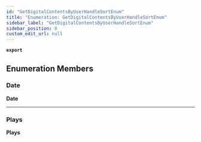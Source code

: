```yaml
---
id: "GetDigitalContentsByUserHandleSortEnum"
title: "Enumeration: GetDigitalContentsByUserHandleSortEnum"
sidebar_label: "GetDigitalContentsByUserHandleSortEnum"
sidebar_position: 0
custom_edit_url: null
---
```


**`export`**

## Enumeration Members

### Date

 **Date**

___

### Plays

 **Plays**
